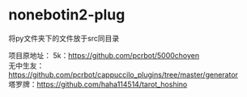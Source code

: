 # nonebotin2-plug
将py文件夹下的文件放于src同目录

项目原地址：
5k：https://github.com/pcrbot/5000choyen  
无中生友：https://github.com/pcrbot/cappuccilo_plugins/tree/master/generator  
塔罗牌：https://github.com/haha114514/tarot_hoshino  
